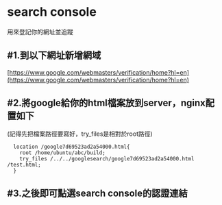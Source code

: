 # search console

用來登記你的網址並追蹤

## \#1.到以下網址新增網域

[https://www.google.com/webmasters/verification/home?hl=en](https://www.google.com/webmasters/verification/home?hl=en)

## \#2.將google給你的html檔案放到server，nginx配置如下

\(記得先把檔案路徑要寫好，try\_files是相對於root路徑\)

```text
  location /google7d69523ad2a54000.html{
    root /home/ubuntu/abc/build;
    try_files /../../googlesearch/google7d69523ad2a54000.html /test.html;
  }
```

## \#3.之後即可點選search console的認證連結

